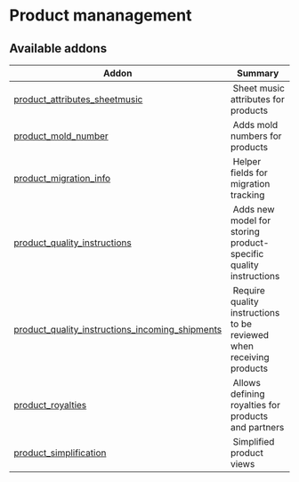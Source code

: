Product mananagement
====================

[//]: # (addons)

Available addons
----------------
**Addon** | **Summary**
--- | ---
[product_attributes_sheetmusic](product_attributes_sheetmusic/) | Sheet music attributes for products
[product_mold_number](product_mold_number/) | Adds mold numbers for products
[product_migration_info](product_migration_info/) | Helper fields for migration tracking
[product_quality_instructions](product_quality_instructions/) | Adds new model for storing product-specific quality instructions
[product_quality_instructions_incoming_shipments](product_quality_instructions_incoming_shipments/) | Require quality instructions to be reviewed when receiving products 
[product_royalties](product_royalties/) | Allows defining royalties for products and partners
[product_simplification](product_simplification/) | Simplified product views
